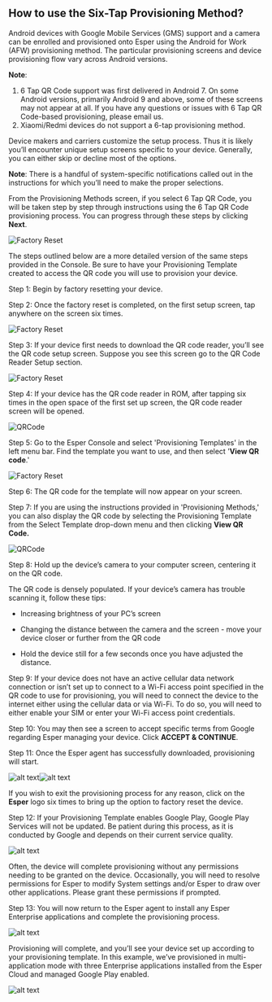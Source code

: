 ## How to use the Six-Tap Provisioning Method?

Android devices with Google Mobile Services (GMS) support and a camera can be enrolled and provisioned onto Esper using the Android for Work (AFW) provisioning method. The particular provisioning screens and device provisioning flow vary across Android versions.

**Note**: 
1) 6 Tap QR Code support was first delivered in Android 7. On some Android versions, primarily Android 9 and above, some of these screens may not appear at all. If you have any questions or issues with 6 Tap QR Code-based provisioning, please email us.
2) Xiaomi/Redmi devices do not support a 6-tap provisioning method.

Device makers and carriers customize the setup process. Thus it is likely you’ll encounter unique setup screens specific to your device. Generally, you can either skip or decline most of the options.

**Note**: There is a handful of system-specific notifications called out in the instructions for which you’ll need to make the proper selections.

From the Provisioning Methods screen, if you select 6 Tap QR Code, you will be taken step by step through instructions using the 6 Tap QR Code provisioning process. You can progress through these steps by clicking **Next**.

![Factory Reset](./images/QR-image/SixTapFirstScreen.png)

The steps outlined below are a more detailed version of the same steps provided in the Console. Be sure to have your Provisioning Template created to access the QR code you will use to provision your device.

Step 1: Begin by factory resetting  your device.

Step 2: Once the factory reset is completed, on the first setup screen, tap anywhere on the screen six times.

![Factory Reset](./images/QR-image/QR_StartButton.png)

Step 3: If your device first needs to download the QR code reader, you’ll see the QR code setup screen. Suppose you see this screen go to the QR Code Reader Setup  section.

![Factory Reset](./images/QR-image/QRCodeSetup.png)

Step 4: If your device has the QR code reader in ROM, after tapping six times in the open space of the first set up screen, the QR code reader screen will be opened.

![QRCode](./images/QR-image/AFW_QRcode.png)

Step 5: Go to the Esper Console and select 'Provisioning Templates' in the left menu bar. Find the template you want to use, and then select '**View QR code**.'

![Factory Reset](./images/QR-image/AFW_ViewQRCode.png)

Step 6: The QR code for the template will now appear on your screen.

Step 7: If you are using the instructions provided in 'Provisioning Methods,' you can also display the QR code by selecting the Provisioning Template from the Select Template drop-down menu and then clicking **View QR Code.**

![QRCode](./images/QR-image/SixTapQRCode.png)

Step 8: Hold up the device’s camera to your computer screen, centering it on the QR code.

The QR code is densely populated. If your device’s camera has trouble scanning it, follow these tips:

-   Increasing brightness of your PC’s screen
    
-   Changing the distance between the camera and the screen - move your device closer or further from the QR code
    
-   Hold the device still for a few seconds once you have adjusted the distance.
    

Step 9: If your device does not have an active cellular data network connection or isn’t set up to connect to a Wi-Fi access point specified in the QR code to use for provisioning, you will need to connect the device to the internet either using the cellular data or via Wi-Fi. To do so, you will need to either enable your SIM or enter your Wi-Fi access point credentials.

Step 10: You may then see a screen to accept specific terms from Google regarding Esper managing your device. Click **ACCEPT & CONTINUE**.

Step 11: Once the Esper agent has successfully downloaded, provisioning will start.

![alt text](./images/QR-image/AFW_PreparingDevice.png)![alt text](./images/QR-image/QR_PreparingDevice2.png)

If you wish to exit the provisioning process for any reason, click on the **Esper** logo six times to bring up the option to factory reset the device.

Step 12: If your Provisioning Template enables Google Play, Google Play Services will not be updated. Be patient during this process, as it is conducted by Google and depends on their current service quality.

![alt text](./images/QR-image/AFW_GooglePlay.png)

Often, the device will complete provisioning without any permissions needing to be granted on the device. Occasionally, you will need to resolve permissions for Esper to modify System settings and/or Esper to draw over other applications. Please grant these permissions if prompted.

Step 13: You will now return to the Esper agent to install any Esper Enterprise applications and complete the provisioning process.

![alt text](./images/QR-image/QR_DeviceInstalling.png)

Provisioning will complete, and you’ll see your device set up according to your provisioning template. In this example, we’ve provisioned in multi-application mode with three Enterprise applications installed from the Esper Cloud and managed Google Play enabled.

![alt text](./images/QR-image/QR_DeviceScreen.png)